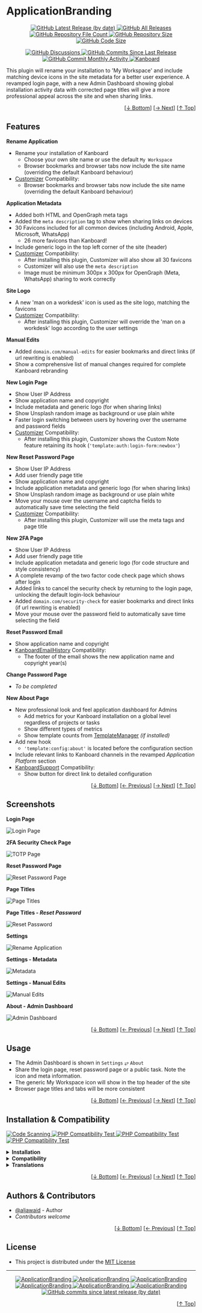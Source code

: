 <h1 name="user-content-readme-top">ApplicationBranding</h1>
<p align="center">
    <a href="https://github.com/aljawaid/ApplicationBranding/releases">
        <img src="https://img.shields.io/github/v/release/aljawaid/ApplicationBranding?style=for-the-badge&color=brightgreen" alt="GitHub Latest Release (by date)" title="GitHub Latest Release (by date)">
    </a>
    <a href="https://github.com/aljawaid/ApplicationBranding/releases">
        <img src="https://img.shields.io/github/downloads/aljawaid/ApplicationBranding/total?style=for-the-badge&color=orange" alt="GitHub All Releases" title="GitHub All Downloads">
    </a>
    <a href="https://github.com/aljawaid/ApplicationBranding/releases">
        <img src="https://img.shields.io/github/directory-file-count/aljawaid/ApplicationBranding?style=for-the-badge&color=orange" alt="GitHub Repository File Count" title="GitHub Repository File Count">
    </a>
    <a href="https://github.com/aljawaid/ApplicationBranding/releases">
        <img src="https://img.shields.io/github/repo-size/aljawaid/ApplicationBranding?style=for-the-badge&color=orange" alt="GitHub Repository Size" title="GitHub Repository Size">
    </a>
    <a href="https://github.com/aljawaid/ApplicationBranding/releases">
        <img src="https://img.shields.io/github/languages/code-size/aljawaid/ApplicationBranding?style=for-the-badge&color=orange" alt="GitHub Code Size" title="GitHub Code Size">
    </a>
</p>
<p align="center">
    <a href="https://github.com/aljawaid/ApplicationBranding/discussions">
        <img src="https://img.shields.io/github/discussions/aljawaid/ApplicationBranding?style=for-the-badge&color=blue" alt="GitHub Discussions" title="Read Discussions">
    </a>
    <a href="https://github.com/aljawaid/ApplicationBranding/compare">
        <img src="https://img.shields.io/github/commits-since/aljawaid/ApplicationBranding/latest?include_prereleases&style=for-the-badge&color=blue" alt="GitHub Commits Since Last Release" title="GitHub Commits Since Last Release">
    </a>
    <a href="https://github.com/aljawaid/ApplicationBranding/compare">
        <img src="https://img.shields.io/github/commit-activity/m/aljawaid/ApplicationBranding?style=for-the-badge&color=blue" alt="GitHub Commit Monthly Activity" title="GitHub Commit Monthly Activity">
    </a>
    <a href="https://github.com/kanboard/kanboard" title="Kanboard - Kanban Project Management Software">
        <img src="https://img.shields.io/badge/Plugin%20for-kanboard-D40000?style=for-the-badge&labelColor=000000" alt="Kanboard">
    </a>
</p>

This plugin will rename your installation to \'My Workspace\' and include matching device icons in the site metadata for a better user experience. A revamped login page, with a new Admin Dashboard showing global installation activity data with corrected page titles will give a more professional appeal across the site and when sharing links.

<p align="right">[<a href="#user-content-readme-bottom">&#8595; Bottom</a>] [<a href="#screenshots">&#8594; Next</a>] [<a href="#user-content-readme-top">&#8593; Top</a>]</p>

## Features

**Rename Application**
- Rename your installation of Kanboard
  - Choose your own site name or use the default `My Workspace`
  - Browser bookmarks and browser tabs now include the site name (overriding the default Kanboard behaviour)
- [Customizer](https://github.com/creecros/Customizer) Compatibility:
  - Browser bookmarks and browser tabs now include the site name (overriding the default Kanboard behaviour)

**Application Metadata**
- Added both HTML and OpenGraph meta tags
- Added the `meta description` tag to show when sharing links on devices
- 30 Favicons included for all common devices (including Android, Apple, Microsoft, WhatsApp)
  - 26 more favicons than Kanboard!
- Include generic logo in the top left corner of the site (header)
- [Customizer](https://github.com/creecros/Customizer) Compatibility:
  - After installing this plugin, Customizer will also show all 30 favicons
  - Customizer will also use the `meta description`
  - Image must be minimum 300px x 300px for OpenGraph (Meta, WhatsApp) sharing to work correctly

**Site Logo**
- A new 'man on a workdesk' icon is used as the site logo, matching the favicons
- [Customizer](https://github.com/creecros/Customizer) Compatibility:
  - After installing this plugin, Customizer will override the 'man on a workdesk' logo according to the user settings

**Manual Edits**
- Added `domain.com/manual-edits` for easier bookmarks and direct links (if url rewriting is enabled)
- Show a comprehensive list of manual changes required for complete Kanboard rebranding

**New Login Page**
- Show User IP Address
- Show application name and copyright
- Include metadata and generic logo (for when sharing links)
- Show Unsplash random image as background or use plain white
- Faster login switching between users by hovering over the username and password fields
- [Customizer](https://github.com/creecros/Customizer) Compatibility:
  - After installing this plugin, Customizer shows the Custom Note feature retaining its hook (`'template:auth:login-form:newbox'`)

**New Reset Password Page**
- Show User IP Address
- Add user friendly page title
- Show application name and copyright
- Include application metadata and generic logo (for when sharing links)
- Show Unsplash random image as background or use plain white
- Move your mouse over the username and captcha fields to automatically save time selecting the field
- [Customizer](https://github.com/creecros/Customizer) Compatibility:
  - After installing this plugin, Customizer will use the meta tags and page title

**New 2FA Page**
- Show User IP Address
- Add user friendly page title
- Include application metadata and generic logo (for code structure and style consistency)
- A complete revamp of the two factor code check page which shows after login
- Added links to cancel the security check by returning to the login page, unlocking the default login-lock behaviour
- Added `domain.com/security-check` for easier bookmarks and direct links (if url rewriting is enabled)
- Move your mouse over the password field to automatically save time selecting the field

**Reset Password Email**
- Show application name and copyright
- [KanboardEmailHistory](https://github.com/aljawaid/KanboardEmailHistory) Compatibility:
  - The footer of the email shows the new application name and copyright year(s)

**Change Password Page**
- _To be completed_

**New About Page**
- New professional look and feel application dashboard for Admins
  - Add metrics for your Kanboard installation on a global level regardless of projects or tasks
  - Show different types of metrics
  - Show template counts from [TemplateManager](https://github.com/aljawaid/TemplateManager) _(if installed)_
- Add new hook
  - `'template:config:about'` is located before the configuration section
- Include relevant links to Kanboard channels in the revamped _Application Platform_ section
- [KanboardSupport](https://github.com/aljawaid/KanboardSupport) Compatibility:
  - Show button for direct link to detailed configuration

<p align="right">[<a href="#user-content-readme-bottom">&#8595; Bottom</a>] [<a href="#features">&#8592; Previous</a>] [<a href="#usage">&#8594; Next</a>] [<a href="#user-content-readme-top">&#8593; Top</a>]</p>

## Screenshots

**Login Page**  

![Login Page](../master/Screenshots/screenshot-login.png "A new user friendly login page")

**2FA Security Check Page**  

![TOTP  Page](../master/Screenshots/screenshot-otp.png "A new user friendly two-factor security check page")

**Reset Password Page**  

![Reset Password Page](../master/Screenshots/screenshot-reset.png "A new user friendly reset password page")

**Page Titles**  

![Page Titles](../master/Screenshots/screenshot-browser-tabs.png "Browser tabs and bookmarks contain the page title")

**Page Titles - _Reset Password_**  

![Reset Password](../master/Screenshots/screenshot-browser-tabs-reset-password.png "Reset password page now includes the page title")

**Settings**  

![Rename Application](../master/Screenshots/screenshot-settings.png "Settings")

**Settings - Metadata**  

![Metadata](../master/Screenshots/screenshot-metadata.png "Metadata")

**Settings - Manual Edits**  

![Manual Edits](../master/Screenshots/screenshot-manual-edits.png "Manual Edits Page")

**About - Admin Dashboard**  

![Admin Dashboard](../master/Screenshots/screenshot-admin-dashboard.png "Admin Dashboard")

<p align="right">[<a href="#user-content-readme-bottom">&#8595; Bottom</a>] [<a href="#features">&#8592; Previous</a>] [<a href="#installation--compatibility">&#8594; Next</a>] [<a href="#user-content-readme-top">&#8593; Top</a>]</p>

## Usage

- The Admin Dashboard is shown in `Settings` &#10562; `About`
- Share the login page, reset password page or a public task. Note the icon and meta information.
- The generic My Workspace icon will show in the top header of the site
- Browser page titles and tabs will be more consistent

<p align="right">[<a href="#user-content-readme-bottom">&#8595; Bottom</a>] [<a href="#screenshots">&#8592; Previous</a>] [<a href="#authors--contributors">&#8594; Next</a>] [<a href="#user-content-readme-top">&#8593; Top</a>]</p>

## Installation & Compatibility

<p align="left">
    <a href="https://github.com/aljawaid/ApplicationBranding/actions/workflows/linter.yml">
        <img src="https://github.com/aljawaid/ApplicationBranding/actions/workflows/linter.yml/badge.svg?branch=master&event=push" alt="Code Scanning" title="View Test">
    </a>
    <a href="https://github.com/aljawaid/ApplicationBranding/actions/workflows/php-compatibility-7.4.yaml">
        <img src="https://github.com/aljawaid/ApplicationBranding/actions/workflows/php-compatibility-7.4.yaml/badge.svg?branch=master&event=push" alt="PHP Compatibility Test" title="View Test">
    </a>
    <a href="https://github.com/aljawaid/ApplicationBranding/actions/workflows/php-compatibility-8.0.yaml">
        <img src="https://github.com/aljawaid/ApplicationBranding/actions/workflows/php-compatibility-8.0.yaml/badge.svg?branch=master&event=push" alt="PHP Compatibility Test" title="View Test">
    </a>
    <a href="https://github.com/aljawaid/ApplicationBranding/actions/workflows/php-compatibility-8.2.yaml">
        <img src="https://github.com/aljawaid/ApplicationBranding/actions/workflows/php-compatibility-8.2.yaml/badge.svg?branch=master&event=push" alt="PHP Compatibility Test" title="View Test">
    </a>
</p>

<details>
    <summary><strong>Installation</strong></summary>

- Install via the **[Kanboard](https://github.com/kanboard/kanboard "Kanboard - Kanban Project Management Software") Plugin Directory** or see [INSTALL.md](../master/INSTALL.md)
- Read the full [**Changelog**](../master/changelog.md "See changes") to see the latest updates

</details>
<details>
    <summary><strong>Compatibility</strong></summary>

- Requires [Kanboard](https://github.com/kanboard/kanboard "Kanboard - Kanban Project Management Software") ≥`1.2.20`
- **Other Plugins & Action Plugins**
  - _No known issues_
  - Compatible with [KanboardEmailHistory](https://github.com/aljawaid/KanboardEmailHistory), [AutomaticActionUX](https://github.com/aljawaid/AutomaticActionUX), [PluginManager](https://github.com/aljawaid/PluginManager), [TagManager](https://github.com/aljawaid/TagManager), [KanboardSupport](https://github.com/aljawaid/KanboardSupport), [Customizer](https://github.com/creecros/Customizer), [TemplateManager](https://github.com/aljawaid/TemplateManager)
- **Core Files & Templates**
  - `08` Template overrides
  - _No database changes_

</details>
<details>
    <summary><strong>Translations</strong></summary>

- English (UK)
- _Starter template available_

</details>

<p align="right">[<a href="#user-content-readme-bottom">&#8595; Bottom</a>] [<a href="#usage">&#8592; Previous</a>] [<a href="#license">&#8594; Next</a>] [<a href="#user-content-readme-top">&#8593; Top</a>]</p>

## Authors & Contributors

- [@aljawaid](https://github.com/aljawaid) - Author
- _Contributors welcome_

<p align="right">[<a href="#user-content-readme-bottom">&#8595; Bottom</a>] [<a href="#installation--compatibility">&#8592; Previous</a>] [<a href="#user-content-readme-top">&#8593; Top</a>]</p>

## License

- This project is distributed under the [MIT License](../master/LICENSE "Read The MIT license")

---

<p align="center">
    <a href="https://github.com/aljawaid/ApplicationBranding/stargazers" title="View Stargazers">
        <img src="https://img.shields.io/github/stars/aljawaid/ApplicationBranding?logo=github&style=flat-square" alt="ApplicationBranding">
    </a>
    <a href="https://github.com/aljawaid/ApplicationBranding/forks" title="See Forks">
        <img src="https://img.shields.io/github/forks/aljawaid/ApplicationBranding?logo=github&style=flat-square" alt="ApplicationBranding">
    </a>
    <a href="https://github.com/aljawaid/ApplicationBranding/blob/master/LICENSE" title="Read License">
        <img src="https://img.shields.io/github/license/aljawaid/ApplicationBranding?style=flat-square" alt="ApplicationBranding">
    </a>
    <a href="https://github.com/aljawaid/ApplicationBranding/issues" title="Open Issues">
        <img src="https://img.shields.io/github/issues-raw/aljawaid/ApplicationBranding?style=flat-square" alt="ApplicationBranding">
    </a>
    <a href="https://github.com/aljawaid/ApplicationBranding/issues?q=is%3Aissue+is%3Aclosed" title="Closed Issues">
        <img src="https://img.shields.io/github/issues-closed/aljawaid/ApplicationBranding?style=flat-square" alt="ApplicationBranding">
    </a>
    <a href="https://github.com/aljawaid/ApplicationBranding/discussions" title="Read Discussions">
        <img src="https://img.shields.io/github/discussions/aljawaid/ApplicationBranding?style=flat-square" alt="ApplicationBranding">
    </a>
    <a href="https://github.com/aljawaid/ApplicationBranding/compare/" title="Latest Commits">
        <img alt="GitHub commits since latest release (by date)" src="https://img.shields.io/github/commits-since/aljawaid/ApplicationBranding/latest?style=flat-square">
    </a>
</p>
<a name="user-content-readme-bottom"></a>
<p align="right">[<a href="#user-content-readme-top">&#8593; Top</a>]</p>
